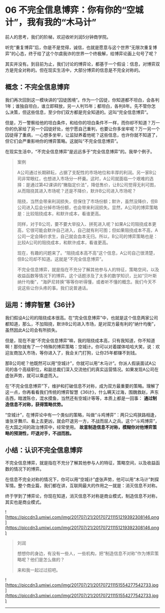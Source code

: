 # 06 不完全信息博弈：你有你的“空城计”，我有我的“木马计”

前人的思考，我们的阶梯，欢迎收听刘润5分钟商学院。

听完“重复博弈”后，你是不是觉得，诚信，也就是愿意与这个世界“无限次重复博弈”的心态，终于给了这个尔虞我诈的世界一个终极解，给博弈论画上句号了呢？

其实并没有。到目前为止，我们讨论的博弈论，都基于一个假设：信息，对博弈双方是完全对称的。但在现实生活中，大部分博弈的信息是不完全对称的。

## 概念：不完全信息博弈

我们再次回到这一模块讲的“囚徒困境”。作为一个囚徒，你知道都不坦白，会各判1年；谁独自坦白，谁立即释放，另一人判15年；都坦白，各判8年。先不管你怎么决策，但这些信息，至少你们双方都是完全知道的。这叫“完全信息博弈”。

但是，万一警察给他的坦白条件，和给你的坦白条件不一样，而你却不知道？万一你的仇家给了另一个囚徒好处，他宁愿自己重判，也要让你多坐牢呢？万一另一个囚徒得了重病，一心想多坐牢，让监狱养着他呢？这些信息，也许你就不知道了，但它们会严重影响你的博弈策略。这就叫“不完全信息博弈”。

在现实生活中，“不完全信息博弈”是远远多于“完全信息博弈”的。我举个例子。

> 案例
> 
> A公司通过长期耕耘，占据了支配性的市场地位和丰厚的利润。另一家B公司非常眼红，也想进入市场分一杯羹。这时，A公司就面临一个艰难的选择：是通过第42课讲的“撇脂定价法”，降低售价，让B公司觉得无利可图，从而阻挠其进入市场呢？还是不降价，默许B公司进入市场呢？
> 
> 阻挠，当然会带来利润损失，但保住了市场份额；默许，虽然没降价，但B公司进入后会分掉市场份额，也会带来利润损失。显然，A公司的博弈策略是：比较阻挠成本，和默许成本，看谁更高。
> 
> 同样，对于B公司，要不要大举投入、拼死进入呢？如果A公司阻挠成本更高，它很可能会默许自己进入，自己就有利可图；但如果阻挠成本不高，A公司一定会降价求生，自己就会血本无归。所以，B公司的博弈策略也是：比较A公司的阻挠成本，和默许成本，看谁更高。
> 
> 现在，有趣的问题来了。“阻挠成本高不高”这个信息，A公司自己很清楚，但B公司却不知道。这就是“不完全信息博弈”。
> 
> 不完全信息博弈，就是指在不充分了解其他参与人的特征，策略空间，以及收益函数等情况下的博弈。这个话题涉及了太多的数学知识，比如“贝叶斯纳什均衡”，“海萨尼转换”等等你听得懂，或者听不懂的概念。我们今天不说这些让你头疼的事。我们说普通话。

## 运用：博弈智慧《36计》

我们假设A公司的阻挠成本很高。在“完全信息博弈”中，也就是这个信息两家公司都知道，那么，不加阻挠，默许B公司进入市场，是对双方最有利的“纳什均衡”，虽然因此A公司会有所损失。

但是，现在不是“不完全信息博弈”嘛，我的阻挠成本高，只有我知道，你不知道啊！那你就有了一个特殊的博弈策略：空城计。你可以对着媒体哈哈大笑，说：欢迎友商加入市场，等你进入了，我会关门打狗，让你25年都赚不到钱。

那B公司呢？他既然可以用“空城计”，你就可以用“木马计”。你派人假装面试A公司的各个高级职位，和副总裁们深入交流他们的真实运营情况。如果发现A公司在虚张声势，就可以乘虚而入。

在“不完全信息博弈”下，维护和打破信息不对称，成为双方最重要的策略。理解了这一点，你再看看我们传统的博弈智慧《36计》，什么瞒天过海，围魏救赵，声东击西，暗渡陈仓，混水摸鱼，当然还有空城计等等，本质上都是一回事： **通过制造信息不对称，获得策略优势。**

“空城计”，在博弈论中有一个类似的策略，叫做“斗鸡博弈”：两只公鸡狭路相逢，谁张牙舞爪、看上去更凶，就会吓退另一方，不战而屈人之兵。这个“斗鸡博弈”，在大国之间的政治博弈中，经常使用。 **故意制造信息不对称，模糊你对他博弈策略的预测性，吓退对手，不战而胜。**

## 小结：认识不完全信息博弈

不完全信息博弈，就是指在不充分了解其他参与人的特征，策略空间，以及收益函数的情况下的博弈。

在信息不完全对称的情况下，你可以用“空城计”虚张声势，他可以用“木马计”刺探军情。整个商业篇，我们都在讲，互联网最大的作用之一就是：消灭信息不对称。

终于学到了博弈论，你现在知道，消灭信息不对称是商业模式，制造信息不对称，其实也是商业模式。

![https://piccdn3.umiwi.com/img/201707/21/201707211151219392308146.png](https://piccdn3.umiwi.com/img/201707/21/201707211151219392308146.png)

> 刘润
> 
> 想想你的身边，有没有一些人，一些机构，把“制造信息不对称”作为博弈策略呢？他们是怎么做的？
> 
> 来和我一起过过招吧。

![https://piccdn3.umiwi.com/img/201707/21/201707211151554277542733.jpg](https://piccdn3.umiwi.com/img/201707/21/201707211151554277542733.jpg)

---
